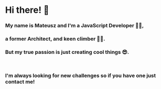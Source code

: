 # Hi there! 👋<br>
### My name is Mateusz and I'm a JavaScript Developer 👨‍💻️,<br>
### a former Architect, and keen climber 🧗‍♂️️. <br>
### But my true passion is just creating cool things 😎️.
<br>

### I'm always looking for new challenges so if you have one just contact me!
